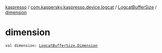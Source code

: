 [kaspresso](../../index.md) / [com.kaspersky.kaspresso.device.logcat](../index.md) / [LogcatBufferSize](index.md) / [dimension](./dimension.md)

# dimension

`val dimension: `[`LogcatBufferSize.Dimension`](-dimension/index.md)
